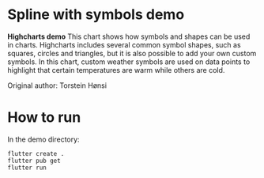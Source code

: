 # Spline with symbols demo

**Highcharts demo**
This chart shows how symbols and shapes can be used in charts.
        Highcharts includes several common symbol shapes, such as squares,
        circles and triangles, but it is also possible to add your own
        custom symbols. In this chart, custom weather symbols are used on
        data points to highlight that certain temperatures are warm while
        others are cold.

Original author: Torstein Hønsi

# How to run

In the demo directory:

```
flutter create .
flutter pub get
flutter run
```

